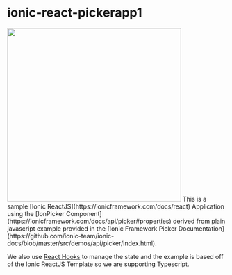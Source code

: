 # ionic-react-pickerapp1

<img src="https://dev-to-uploads.s3.amazonaws.com/i/htyoqxpcs759xnuzfp9j.png" width="400">
This is a sample [Ionic ReactJS](https://ionicframework.com/docs/react) Application using the [IonPicker Component](https://ionicframework.com/docs/api/picker#properties) derived from plain javascript example provided in the [Ionic Framework Picker Documentation](https://github.com/ionic-team/ionic-docs/blob/master/src/demos/api/picker/index.html).

We also use [React Hooks](https://reactjs.org/docs/hooks-state.html) to manage the state and the example is based off of the Ionic ReactJS Template so we are supporting Typescript.
